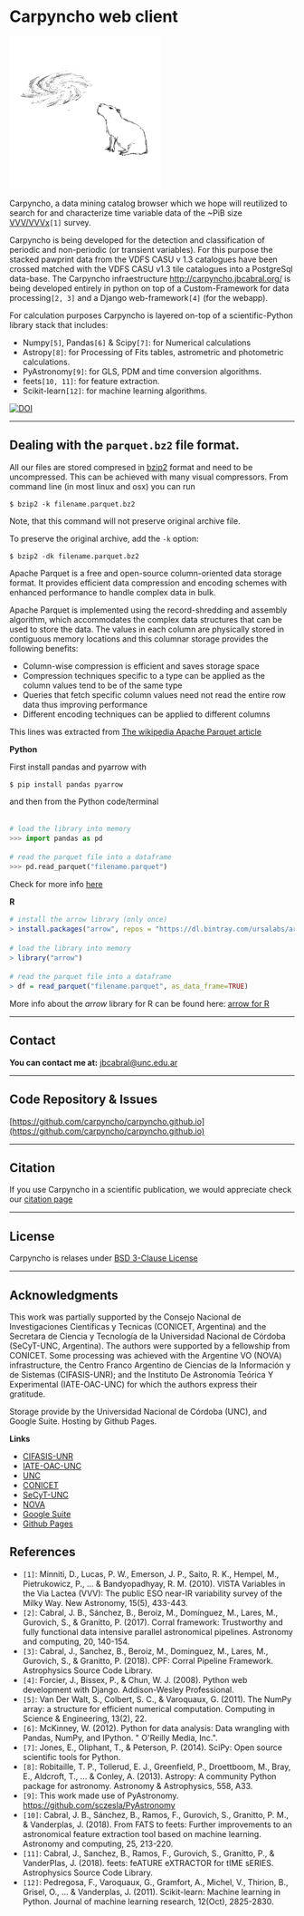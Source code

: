 # Carpyncho web client

![Logo](https://github.com/carpyncho/carpyncho.github.io/raw/master/static/logo.png)


Carpyncho, a data mining catalog browser which we hope will reutilized to search for and characterize
time variable data of the ~PiB size [VVV/VVVx](https://vvvsurvey.org/)`[1]` survey.

Carpyncho is being developed for the detection and classification of periodic
and non-periodic (or transient variables). For this purpose the stacked pawprint data from the VDFS
CASU v 1.3 catalogues have been crossed matched with the VDFS CASU v1.3 tile catalogues into a
PostgreSql data-base. The Carpyncho infraestructure http://carpyncho.jbcabral.org/ is being developed
entirely in python on top of a Custom-Framework for data processing`[2, 3]` and a Django web-framework`[4]` (for the webapp).

For calculation purposes Carpyncho is layered on-top of a scientific-Python library stack that includes:

- Numpy`[5]`, Pandas`[6]` & Scipy`[7]`: for Numerical calculations
- Astropy`[8]`: for Processing of Fits tables, astrometric and photometric calculations.
- PyAstronomy`[9]`: for GLS, PDM and time conversion algorithms.
- feets`[10, 11]`: for feature extraction.
- Scikit-learn`[12]`: for machine learning algorithms.


[![DOI](https://zenodo.org/badge/255391173.svg)](https://zenodo.org/badge/latestdoi/255391173)

----

## Dealing with the `parquet.bz2` file format.

All our files are stored compresed in
[bzip2](https://en.wikipedia.org/wiki/Bzip2) format and need to be uncompressed.
This can be achieved with many visual compressors. From command line (in most
linux and osx) you can run

```console
$ bzip2 -k filename.parquet.bz2
```

Note, that this command will not preserve original archive file.

To preserve the original archive, add the `-k` option:

```console
$ bzip2 -dk filename.parquet.bz2
```

Apache Parquet is a free and open-source column-oriented data storage format.
It provides efficient data compression and encoding schemes with enhanced
performance to handle complex data in bulk.

Apache Parquet is implemented using the record-shredding and assembly
algorithm, which accommodates the complex data structures that can be used to
store the data. The values in each column are physically stored in contiguous
memory locations and this columnar storage provides the following benefits:

- Column-wise compression is efficient and saves storage space
- Compression techniques specific to a type can be applied as the column
  values tend to be of the same type
- Queries that fetch specific column values need not read the entire row data
  thus improving performance
- Different encoding techniques can be applied to different columns

This lines was extracted from
[The wikipedia Apache Parquet article](https://en.wikipedia.org/wiki/Apache_Parquet)


**Python**

First install pandas and pyarrow with

```console
$ pip install pandas pyarrow
```

and then from the Python code/terminal

```python

# load the library into memory
>>> import pandas as pd

# read the parquet file into a dataframe
>>> pd.read_parquet("filename.parquet")
```

Check for more info
[here](https://pandas.pydata.org/pandas-docs/stable/reference/api/pandas.DataFrame.to_parquet.html)

**R**

```R
# install the arrow library (only once)
> install.packages("arrow", repos = "https://dl.bintray.com/ursalabs/arrow-r")

# load the library into memory
> library("arrow")

# read the parquet file into a dataframe
> df = read_parquet("filename.parquet", as_data_frame=TRUE)

```

More info about the *arrow* library for R can be found here:
[arrow for R](https://cran.r-project.org/web/packages/arrow/index.html)

----

## Contact

**You can contact me at:** [jbcabral@unc.edu.ar](mailto:jbcabral@unc.edu.ar)

----

## Code Repository & Issues

[https://github.com/carpyncho/carpyncho.github.io](https://github.com/carpyncho/carpyncho.github.io)

----

## Citation

If you use Carpyncho in a scientific publication, we would appreciate
check our [citation page](https://github.com/carpyncho/carpyncho.github.io/blob/master/CITE.md)

----

## License

Carpyncho is relases under [BSD 3-Clause License](https://github.com/carpyncho/carpyncho.github.io/blob/master/LICENSE)

----

## Acknowledgments

This work was partially supported by the Consejo Nacional de Investigaciones Científicas y Tecnicas
(CONICET, Argentina) and the Secretara de Ciencia y Tecnología de la
Universidad Nacional de Córdoba (SeCyT-UNC, Argentina).
The authors were supported by a fellowship from
CONICET. Some processing was achieved with the Argentine
VO (NOVA) infrastructure, the Centro Franco Argentino de Ciencias de la Información y de Sistemas (CIFASIS-UNR);
and the Instituto De Astronomía Teórica Y Experimental (IATE-OAC-UNC)
for which the authors express their gratitude.

Storage provide by the Universidad Nacional de Córdoba (UNC), and
Google Suite. Hosting by Github Pages.

**Links**

- [CIFASIS-UNR](https://www.cifasis-conicet.gov.ar/)
- [IATE-OAC-UNC](http://iate.oac.uncor.edu/)
- [UNC](https://www.unc.edu.ar/)
- [CONICET](https://www.conicet.gov.ar/)
- [SeCyT-UNC](https://www.unc.edu.ar/ciencia-y-tecnolog%c3%ada/)
- [NOVA](http://nova.conicet.gov.ar/)
- [Google Suite](https://gsuite.google.com/)
- [Github Pages](https://pages.github.com/)


## References

- `[1]`: Minniti, D., Lucas, P. W., Emerson, J. P., Saito, R. K., Hempel, M., Pietrukowicz, P., ... & Bandyopadhyay, R. M. (2010). VISTA Variables in the Via Lactea (VVV): The public ESO near-IR variability survey of the Milky Way. New Astronomy, 15(5), 433-443.
- `[2]`: Cabral, J. B., Sánchez, B., Beroiz, M., Domínguez, M., Lares, M., Gurovich, S., & Granitto, P. (2017). Corral framework: Trustworthy and fully functional data intensive parallel astronomical pipelines. Astronomy and computing, 20, 140-154.
- `[3]`: Cabral, J., Sanchez, B., Beroiz, M., Dominguez, M., Lares, M., Gurovich, S., & Granitto, P. (2018). CPF: Corral Pipeline Framework. Astrophysics Source Code Library.
- `[4]`: Forcier, J., Bissex, P., & Chun, W. J. (2008). Python web development with Django. Addison-Wesley Professional.
- `[5]`: Van Der Walt, S., Colbert, S. C., & Varoquaux, G. (2011). The NumPy array: a structure for efficient numerical computation. Computing in Science & Engineering, 13(2), 22.
- `[6]`: McKinney, W. (2012). Python for data analysis: Data wrangling with Pandas, NumPy, and IPython. " O'Reilly Media, Inc.".
- `[7]`: Jones, E., Oliphant, T., & Peterson, P. (2014). SciPy: Open source scientific tools for Python.
- `[8]`: Robitaille, T. P., Tollerud, E. J., Greenfield, P., Droettboom, M., Bray, E., Aldcroft, T., ... & Conley, A. (2013). Astropy: A community Python package for astronomy. Astronomy & Astrophysics, 558, A33.
- `[9]`: This work made use of PyAstronomy. https://github.com/sczesla/PyAstronomy
- `[10]`: Cabral, J. B., Sánchez, B., Ramos, F., Gurovich, S., Granitto, P. M., & Vanderplas, J. (2018). From FATS to feets: Further improvements to an astronomical feature extraction tool based on machine learning. Astronomy and computing, 25, 213-220.
- `[11]`: Cabral, J., Sanchez, B., Ramos, F., Gurovich, S., Granitto, P., & VanderPlas, J. (2018). feets: feATURE eXTRACTOR for tIME sERIES. Astrophysics Source Code Library.
- `[12]`: Pedregosa, F., Varoquaux, G., Gramfort, A., Michel, V., Thirion, B., Grisel, O., ... & Vanderplas, J. (2011). Scikit-learn: Machine learning in Python. Journal of machine learning research, 12(Oct), 2825-2830.

